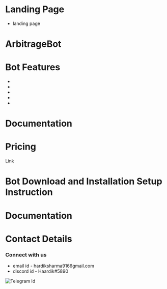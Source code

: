 # Landing Page
- landing page



# ArbitrageBot

# Bot Features 
-
-
-
-
-




# Documentation

# Pricing 

Link 


# Bot Download and  Installation Setup Instruction 




# Documentation

# Contact  Details 
###  Connect with us 

- email id - hardiksharma9166gmail.com
- discord id - Haardik#5890

![Telegram Id ](https://t.me/Hardikthecoder)
